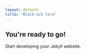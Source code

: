 ```yaml
---
layout: default
title: "Bläck och lera"
---
```


## You're ready to go!

Start developing your Jekyll website.
